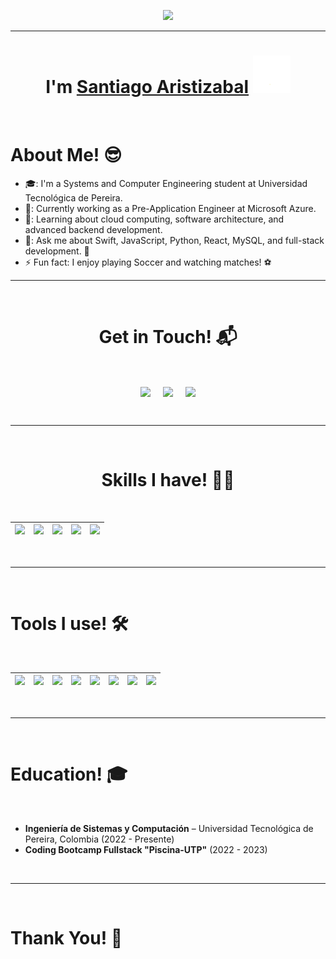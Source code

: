 <p align="center">
  <img src="https://miro.medium.com/max/2048/1*OohqW5DGh9CQS4hLY5FXzA.png" height="230"/>
</p>
<hr>
<h1 align="center">I'm <a href="https://github.com/SantiagoAristizabal">Santiago Aristizabal</a> <img src="https://github.com/Kathryn-Jie/Kathryn-Jie/blob/main/wave.gif" width="60px"/></h1>
<Br>
<h1>About Me! 😎</h1>

- 🎓: I'm a Systems and Computer Engineering student at Universidad Tecnológica de Pereira.
- 🔭: Currently working as a Pre-Application Engineer at Microsoft Azure.
- 🌱: Learning about cloud computing, software architecture, and advanced backend development.
- 💬: Ask me about Swift, JavaScript, Python, React, MySQL, and full-stack development. 🚀
- ⚡ Fun fact: I enjoy playing Soccer and watching matches! ⚽
  
<hr>
<Br>
<h1 align="center">Get in Touch! 📬</h1>
<Br>
<p align="center">
<a href="https://www.linkedin.com/in/santiago-aristizabal-sepulveda-b30981264/" target="blank"><img align="center" src="https://img.shields.io/badge/Santiago%20Aristizabal-0077B5?style=for-the-badge&logo=linkedin&logoColor=white" /></a> &nbsp;&nbsp;&nbsp;  
<a href="mailto:santiago.aristizabal2@utp.edu.co" target="blank"><img align="center" src="https://img.shields.io/badge/santiago.aristizabal2@utp.edu.co-D14836?style=for-the-badge&logo=gmail&logoColor=white" /></a>    &nbsp;&nbsp;&nbsp;       
<a href="https://github.com/SantiaAristi" target="blank"><img align="center" src="https://img.shields.io/badge/SantiagoAristizabal-100000?style=for-the-badge&logo=github&logoColor=white" /></a>
</p>
  
<Br>
<hr>
<Br>
<h1 align="center">Skills I have! 🤸‍♂</h1>
<Br>
  
|![](https://img.shields.io/badge/Fullstack%20Development-brightgreen?style=for-the-badge)|![](https://img.shields.io/badge/Backend-Node.js-brightgreen?style=for-the-badge)|![](https://img.shields.io/badge/Frontend-React-blue?style=for-the-badge)|![](https://img.shields.io/badge/Mobile%20Development-SwiftUI-red?style=for-the-badge)|![](https://img.shields.io/badge/Database-MySQL-yellow?style=for-the-badge)|
|---|---|---|---|---|
  
<Br>
<hr>
<Br>
<h1>Tools I use! 🛠️</h1>
<Br>
 
|![](https://img.shields.io/badge/Swift-FA7343?style=for-the-badge&logo=swift&logoColor=white)|![](https://img.shields.io/badge/Node.js-339933?style=for-the-badge&logo=nodedotjs&logoColor=white)|![](https://img.shields.io/badge/React-61DAFB?style=for-the-badge&logo=react&logoColor=black)|![](https://img.shields.io/badge/Express.js-000000?style=for-the-badge&logo=express&logoColor=white)|![](https://img.shields.io/badge/MySQL-4479A1?style=for-the-badge&logo=mysql&logoColor=white)|![](https://img.shields.io/badge/Python-3776AB?style=for-the-badge&logo=python&logoColor=white)|![](https://img.shields.io/badge/Microsoft%20Portals-0078D4?style=for-the-badge&logo=microsoft&logoColor=white)|![](https://img.shields.io/badge/Canvas%20App-0078D4?style=for-the-badge&logo=microsoft&logoColor=white)|
|---|---|---|---|---|---|---|---|
  

<Br>
<hr>
<Br>
<h1>Education! 🎓</h1>
<Br>

- **Ingeniería de Sistemas y Computación** – Universidad Tecnológica de Pereira, Colombia (2022 - Presente)
- **Coding Bootcamp Fullstack "Piscina-UTP"** (2022 - 2023)
   
  
<Br>
<hr>
<Br>
<h1>Thank You! 🤵 </h1>
<Br>
